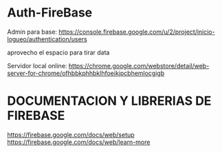 # Auth-FireBase

Admin para base: https://console.firebase.google.com/u/2/project/inicio-logueo/authentication/users

aprovecho el espacio para tirar data

Servidor local online: https://chrome.google.com/webstore/detail/web-server-for-chrome/ofhbbkphhbklhfoeikjpcbhemlocgigb

# DOCUMENTACION Y LIBRERIAS DE FIREBASE
https://firebase.google.com/docs/web/setup
https://firebase.google.com/docs/web/learn-more
